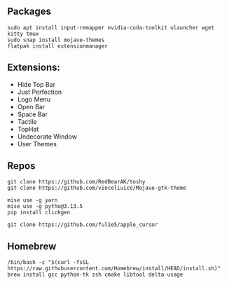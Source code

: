 ## Packages

```
sudo apt install input-remapper nvidia-cuda-toolkit ulauncher wget kitty tmux
sudo snap install mojave-themes
flatpak install extensionmanager
```

## Extensions:

- Hide Top Bar
- Just Perfection
- Logo Menu
- Open Bar
- Space Bar
- Tactile
- TopHat
- Undecorate Window
- User Themes

## Repos

```
git clone https://github.com/RedBearAK/toshy
git clone https://github.com/vinceliuice/Mojave-gtk-theme
```

```
mise use -g yarn
mise use -g pytho@3.13.5
pip install clickgen

git clone https://github.com/ful1e5/apple_cursor
```

## Homebrew

```
/bin/bash -c "$(curl -fsSL https://raw.githubusercontent.com/Homebrew/install/HEAD/install.sh)"
brew install gcc python-tk zsh cmake libtool delta usage
```

